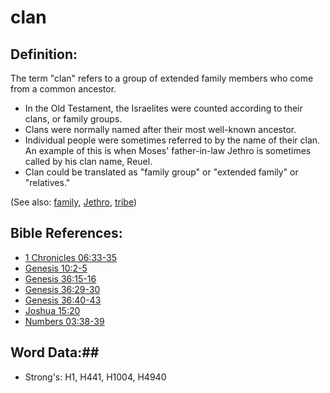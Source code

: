 # clan #

## Definition: ##

The term "clan" refers to a group of extended family members who come from a common ancestor.

* In the Old Testament, the Israelites were counted according to their clans, or family groups.
* Clans were normally named after their most well-known ancestor.
* Individual people were sometimes referred to by the name of their clan. An example of this is when Moses' father-in-law Jethro is sometimes called by his clan name, Reuel.
* Clan could be translated as "family group" or "extended family" or "relatives."

(See also: [family](../other/family.md), [Jethro](../other/jethro.md), [tribe](../other/tribe.md))

## Bible References: ##

* [1 Chronicles 06:33-35](rc://en/tn/help/1ch/06/33)
* [Genesis 10:2-5](rc://en/tn/help/gen/10/02)
* [Genesis 36:15-16](rc://en/tn/help/gen/36/15)
* [Genesis 36:29-30](rc://en/tn/help/gen/36/29)
* [Genesis 36:40-43](rc://en/tn/help/gen/36/40)
* [Joshua 15:20](rc://en/tn/help/jos/15/20)
* [Numbers 03:38-39](rc://en/tn/help/num/03/38)

## Word Data:##

* Strong's: H1, H441, H1004, H4940

